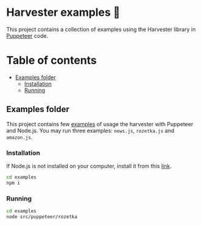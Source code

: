 # Harvester examples 🚜

This project contains a collection of examples using the Harvester library in [Puppeteer](https://pptr.dev) code.

# Table of contents
- [Examples folder](#examples-folder)
  - [Installation](#examples-installation)
  - [Running](#running-examples)

## Examples folder
This project contains few [examples](https://github.com/tmptrash/harvester/tree/main/examples) of usage the harvester with Puppeteer and Node.js. You may run three examples: `news.js`, `rozetka.js` and `amazon.js`.

### Installation

If Node.js is not installed on your computer, install it from this [link](https://nodejs.org/en/download).

```bash
cd examples
npm i
```

### Running
```bash
cd examples
node src/puppeteer/rozetka
```